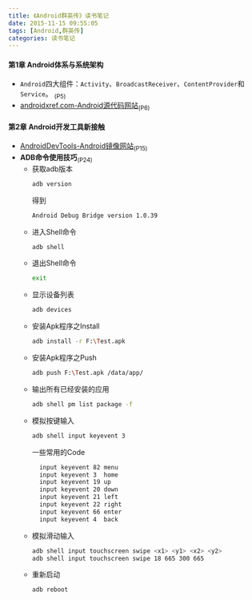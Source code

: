 ```yaml
---
title: 《Android群英传》读书笔记
date: 2015-11-15 09:55:05
tags: [Android,群英传]
categories: 读书笔记
---
```

#### 第1章 Android体系与系统架构

* `Android`四大组件：`Activity`、`BroadcastReceiver`、`ContentProvider`和`Service`。 <sub>(P5)</sub>
* [androidxref.com-Android源代码网站](http://androidxref.com/)<sub>(P6)</sub>

#### 第2章 Android开发工具新接触

* [AndroidDevTools-Android镜像网站](http://www.androiddevtools.cn/)<sub>(P15)</sub>
* **ADB命令使用技巧**<sub>(P24)</sub>
	* 获取adb版本 
	  ``` bash
	  adb version
	  ```
	  得到 
	  ``` bash
	  Android Debug Bridge version 1.0.39
	  ```
	* 进入Shell命令 
	  ``` bash
	  adb shell
	  ```
	* 退出Shell命令 
	  ``` bash
	  exit
	  ```
	* 显示设备列表 
	  ``` bash
	  adb devices
	  ```
	* 安装Apk程序之Install 
	  ``` bash
	  adb install -r F:\Test.apk
	  ```
	* 安装Apk程序之Push 
	  ``` bash
	  adb push F:\Test.apk /data/app/
	  ```
	* 输出所有已经安装的应用 
	  ``` bash
	  adb shell pm list package -f
	  ```
	* 模拟按键输入
	  ``` bash
	  adb shell input keyevent 3
	  ```
	  一些常用的Code
	  ``` bash
		input keyevent 82 menu
		input keyevent 3  home
		input keyevent 19 up
		input keyevent 20 down
		input keyevent 21 left
		input keyevent 22 right
		input keyevent 66 enter
		input keyevent 4  back
	  ```
	* 模拟滑动输入
	  ``` bash
	  adb shell input touchscreen swipe <x1> <y1> <x2> <y2>
	  adb shell input touchscreen swipe 18 665 300 665
	  ```
	* 重新启动
	  ``` bash
	  adb reboot
	  ```